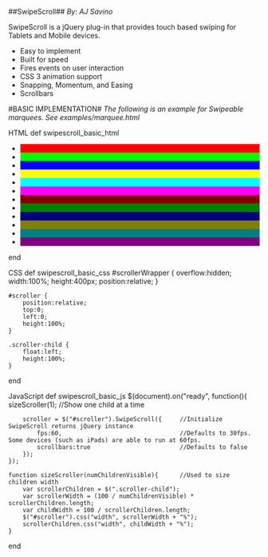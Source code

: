 ##SwipeScroll##
*By: AJ Savino*

SwipeScroll is a jQuery plug-in that provides touch based swiping for Tablets and Mobile devices.

* Easy to implement
* Built for speed
* Fires events on user interaction
* CSS 3 animation support
* Snapping, Momentum, and Easing
* Scrollbars

#BASIC IMPLEMENTATION#
*The following is an example for Swipeable marquees. See examples/marquee.html*

HTML
def swipescroll_basic_html
	<div id="scrollerWrapper">
		<ul id="scroller">
			<li class="scroller-child" style="background-color:#FF0000;"></li>
			<li class="scroller-child" style="background-color:#00FF00;"></li>
			<li class="scroller-child" style="background-color:#0000FF;"></li>
			<li class="scroller-child" style="background-color:#FFFF00;"></li>
			<li class="scroller-child" style="background-color:#00FFFF;"></li>
			<li class="scroller-child" style="background-color:#FF00FF;"></li>
			<li class="scroller-child" style="background-color:#800000;"></li>
			<li class="scroller-child" style="background-color:#008000;"></li>
			<li class="scroller-child" style="background-color:#000080;"></li>
			<li class="scroller-child" style="background-color:#808000;"></li>
			<li class="scroller-child" style="background-color:#008080;"></li>
			<li class="scroller-child" style="background-color:#800080;"></li>
		</ul>
	</div>
end

CSS
def swipescroll_basic_css
	#scrollerWrapper {
		overflow:hidden;
		width:100%;
		height:400px;
		position:relative;
	}
	
	#scroller {
		position:relative;
		top:0;
		left:0;
		height:100%;
	}
	
	.scroller-child {
		float:left;
		height:100%;
	}
end

JavaScript
def swipescroll_basic_js
	$(document).on("ready", function(){
		sizeScroller(1);							//Show one child at a time

		scroller = $("#scroller").SwipeScroll({ 	//Initialize SwipeScroll returns jQuery instance
			fps:60,									//Defaults to 30fps. Some devices (such as iPads) are able to run at 60fps.
			scrollbars:true							//Defaults to false
		});
	});
	
	function sizeScroller(numChildrenVisible){		//Used to size children width
		var scrollerChildren = $(".scroller-child");
		var scrollerWidth = (100 / numChildrenVisible) * scrollerChildren.length;
		var childWidth = 100 / scrollerChildren.length;
		$("#scroller").css("width", scrollerWidth + "%");
		scrollerChildren.css("width", childWidth + "%");
	}
end
